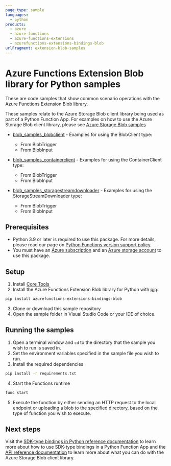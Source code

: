 ```yaml
---
page_type: sample
languages:
  - python
products:
  - azure
  - azure-functions
  - azure-functions-extensions
  - azurefunctions-extensions-bindings-blob
urlFragment: extension-blob-samples
---
```


# Azure Functions Extension Blob library for Python samples

These are code samples that show common scenario operations with the Azure Functions Extension Blob library.

These samples relate to the Azure Storage Blob client library being used as part of a Python Function App. For
examples on how to use the Azure Storage Blob client library, please see [Azure Storage Blob samples](https://github.com/Azure/azure-sdk-for-python/tree/main/sdk/storage/azure-storage-blob/samples)

* [blob_samples_blobclient](https://github.com/Azure/azure-functions-python-extensions/tree/main/azurefunctions-extensions-bindings-blob/samples/blob_samples_blobclient)  - Examples for using the BlobClient type:
    * From BlobTrigger
    * From BlobInput

* [blob_samples_containerclient](https://github.com/Azure/azure-functions-python-extensions/tree/main/azurefunctions-extensions-bindings-blob/samples/blob_samples_containerclient) - Examples for using the ContainerClient type:
    * From BlobTrigger
    * From BlobInput

* [blob_samples_storagestreamdownloader](https://github.com/Azure/azure-functions-python-extensions/tree/main/azurefunctions-extensions-bindings-blob/samples/blob_samples_storagestreamdownloader) - Examples for using the StorageStreamDownloader type:
    * From BlobTrigger
    * From BlobInput

## Prerequisites
* Python 3.9 or later is required to use this package. For more details, please read our page on [Python Functions version support policy](https://learn.microsoft.com/en-us/azure/azure-functions/functions-versions?tabs=isolated-process%2Cv4&pivots=programming-language-python#languages).
* You must have an [Azure subscription](https://azure.microsoft.com/free/) and an
[Azure storage account](https://docs.microsoft.com/azure/storage/common/storage-account-overview) to use this package.

## Setup

1. Install [Core Tools](https://learn.microsoft.com/en-us/azure/azure-functions/functions-run-local?tabs=windows%2Cisolated-process%2Cnode-v4%2Cpython-v2%2Chttp-trigger%2Ccontainer-apps&pivots=programming-language-python)
2. Install the Azure Functions Extension Blob library for Python with [pip](https://pypi.org/project/pip/):

```bash
pip install azurefunctions-extensions-bindings-blob
```

3. Clone or download this sample repository
4. Open the sample folder in Visual Studio Code or your IDE of choice.

## Running the samples

1. Open a terminal window and `cd` to the directory that the sample you wish to run is saved in.
2. Set the environment variables specified in the sample file you wish to run.
3. Install the required dependencies
```bash
pip install -r requirements.txt
```
4. Start the Functions runtime
```bash
func start
```
5. Execute the function by either sending an HTTP request to the local endpoint or uploading a blob to the specified directory,
based on the type of function you wish to execute.

## Next steps

Visit the [SDK-type bindings in Python reference documentation]() to learn more about how to use SDK-type bindings in a Python Function App and the
[API reference documentation](https://aka.ms/azsdk-python-storage-blob-ref) to learn more about
what you can do with the Azure Storage Blob client library.